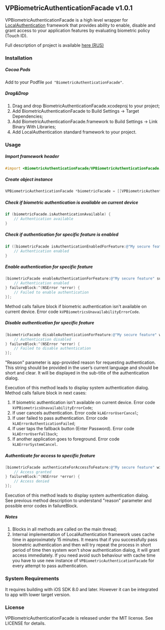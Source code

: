 ## VPBiometricAuthenticationFacade v1.0.1
VPBiometricAuthenticationFacade is a high level wrapper for [LocalAuthentication](https://developer.apple.com/library/ios/documentation/LocalAuthentication/Reference/LocalAuthentication_Framework/) framework that provides ability to enable, disable and grant access to your application features by evaluating biometric policy (Touch ID). 

Full description of project is available [here (RUS)](http://habrahabr.ru/post/235699/)

### Installation
##### Cocoa Pods
Add to your Podfile ```pod "BiometricAuthenticationFacade"```.
##### Drag&Drop
1. Drag and drop BiometricAuthenticationFacade.xcodeproj to your project;
2. Add BiometricAuthenticationFacade to Build Settings -> Target Dependencies;
3. Add BiometricAuthenticationFacade.framework to Build Settings -> Link Binary With Libraries;
4. Add LocalAuthentication standard framework to your project.

### Usage
##### Import framework header
```objective-c
#import <BiometricAuthenticationFacade/VPBiometricAuthenticationFacade.h>
```
##### Create object instance
```objective-c
VPBiometricAuthenticationFacade *biometricFacade = [[VPBiometricAuthenticationFacade alloc] init];
```  

##### Check if biometric authentication is available on current device
```objective-c
if (biometricFacade.isAuthenticationAvailable) {
    // Authentication available
}
```  

##### Check if authentication for specific feature is enabled
```objective-c
if ([biometricFacade isAuthenticationEnabledForFeature:@"My secure feature"]) {
    // Authentication enabled
}
```  

##### Enable authentication for specific feature
```objective-c
[biometricFacade enableAuthenticationForFeature:@"My secure feature" succesBlock:^{
    // Authentication enabled
} failureBlock:^(NSError *error) {
    // Failed to enable authentication
}];
```
Method calls failure block if biometric authentication isn't available on current device. Error code ```kVPBiometricsUnavailabilityErrorCode```.

##### Disable authentication for specific feature
```objective-c
[biometricFacade disableAuthenticationForFeature:@"My secure feature" withReason:@"Authentication reason" succesBlock:^{
    // Authentication disabled
} failureBlock:^(NSError *error) {
    // Failed to disable authentication
}];
```
"Reason" parameter is app-provided reason for requesting authentication. This string should be provided in the user’s current language and should be short and clear. It will be displayed in the sub-title of the authentication dialog.  

Execution of this method leads to display system authentication dialog.  
Method calls failure block in next cases:  
1. If biometric authentication isn't available on current device. Error code ```kVPBiometricsUnavailabilityErrorCode```;  
2. If user cancels authentication. Error code ```kLAErrorUserCancel```;  
3. If user failed to pass authentication. Error code ```kLAErrorAuthenticationFailed```;  
4. If user taps the fallback button (Enter Password). Error code ```kLAErrorUserFallback```;  
5. If another application goes to foreground. Error code ```kLAErrorSystemCancel```.

##### Authenticate for access to specific feature
```objective-c
[biometricFacade authenticateForAccessToFeature:@"My secure feature" withReason:@"Authentication reason" succesBlock:^{
    // Access granted
} failureBlock:^(NSError *error) {
    // Access denied
}];
```
Execution of this method leads to display system authentication dialog.  
See previous method description to understand "reason" parameter and possible error codes in failureBlock.

##### Notes
1. Blocks in all methods are called on the main thread;  
2. Internal implementation of LocalAuthentication framework uses cache time in approximately 15 minutes. It means that if you successfully pass biometric authentication and then will try repeat the process in short period of time then system won't show authentication dialog, it will grant access immediately. If you need avoid such behaviour with cache time you have to use new instance of ```VPBiometricAuthenticationFacade``` for every attempt to pass authentication.

### System Requirements
It requires building with iOS SDK 8.0 and later. However it can be integrated to app with lower target version.

### License
VPBiometricAuthenticationFacade is released under the MIT license. See LICENSE for details.
